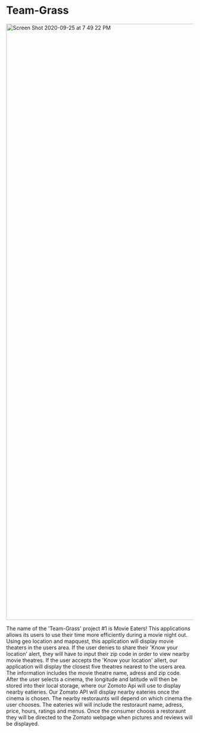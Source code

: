 # Team-Grass
<img width="1597" alt="Screen Shot 2020-09-25 at 7 49 22 PM" src="https://user-images.githubusercontent.com/62733242/94328543-47880680-ff68-11ea-9e18-7171b7fbfe1b.png">

The name of the 'Team-Grass' project #1 is Movie Eaters! This applications allows its users to use their time more efficiently during a movie night out. Using geo location and mapquest, this application will display movie theaters in the users area. If the user denies to share their 'Know your location' alert, they will have to input their zip code in order to view nearby movie theatres. If the user accepts the 'Know your location' allert, our application will display the closest five theatres nearest to the users area. The information includes the movie theatre name, adress and zip code. After the user selects a cinema, the longitude and latitude will then be stored into their local storage, where our Zomoto Api will use to display nearby eatieries. 
Our Zomato API will display nearby eateries once the cinema is chosen. The nearby restoraunts will depend on which cinema the user chooses. The eateries will will include the restoraunt name, adress, price, hours, ratings and menus. Once the consumer chooss a restoraunt they will be directed to the Zomato webpage when pictures and reviews will be displayed. 
